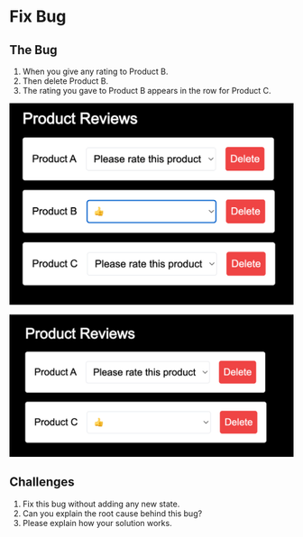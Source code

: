 # Fix Bug

## The Bug
1. When you give any rating to Product B.
2. Then delete Product B.
3. The rating you gave to Product B appears in the row for Product C.

![Screenshot showing rating given to Product B](image.png)

![Screenshot after deleting Product B](image-1.png)

## Challenges
1. Fix this bug without adding any new state.
2. Can you explain the root cause behind this bug?
3. Please explain how your solution works.
